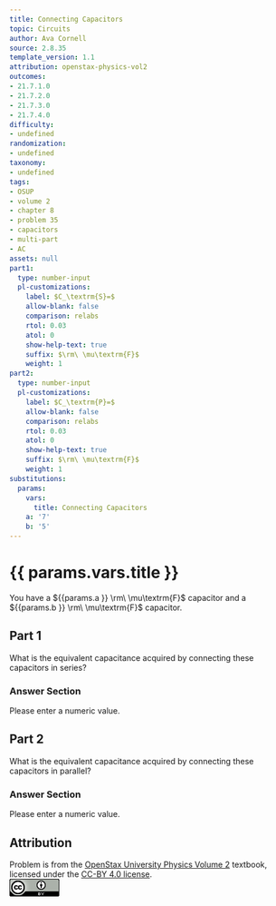 ```yaml
---
title: Connecting Capacitors
topic: Circuits
author: Ava Cornell
source: 2.8.35
template_version: 1.1
attribution: openstax-physics-vol2
outcomes:
- 21.7.1.0
- 21.7.2.0
- 21.7.3.0
- 21.7.4.0
difficulty:
- undefined
randomization:
- undefined
taxonomy:
- undefined
tags:
- OSUP
- volume 2
- chapter 8
- problem 35
- capacitors
- multi-part
- AC
assets: null
part1:
  type: number-input
  pl-customizations:
    label: $C_\textrm{S}=$
    allow-blank: false
    comparison: relabs
    rtol: 0.03
    atol: 0
    show-help-text: true
    suffix: $\rm\ \mu\textrm{F}$
    weight: 1
part2:
  type: number-input
  pl-customizations:
    label: $C_\textrm{P}=$
    allow-blank: false
    comparison: relabs
    rtol: 0.03
    atol: 0
    show-help-text: true
    suffix: $\rm\ \mu\textrm{F}$
    weight: 1
substitutions:
  params:
    vars:
      title: Connecting Capacitors
    a: '7'
    b: '5'
---
```

# {{ params.vars.title }}
You have a ${{params.a }} \rm\ \mu\textrm{F}$ capacitor and a ${{params.b }} \rm\ \mu\textrm{F}$ capacitor.

## Part 1

What is the equivalent capacitance acquired by connecting these capacitors in series?

### Answer Section

Please enter a numeric value.

## Part 2

What is the equivalent capacitance acquired by connecting these capacitors in parallel?

### Answer Section

Please enter a numeric value.

## Attribution

Problem is from the [OpenStax University Physics Volume 2](https://openstax.org/details/books/university-physics-volume-2) textbook, licensed under the [CC-BY 4.0 license](https://creativecommons.org/licenses/by/4.0/).<br>![Image representing the Creative Commons 4.0 BY license.](https://raw.githubusercontent.com/firasm/bits/master/by.png)